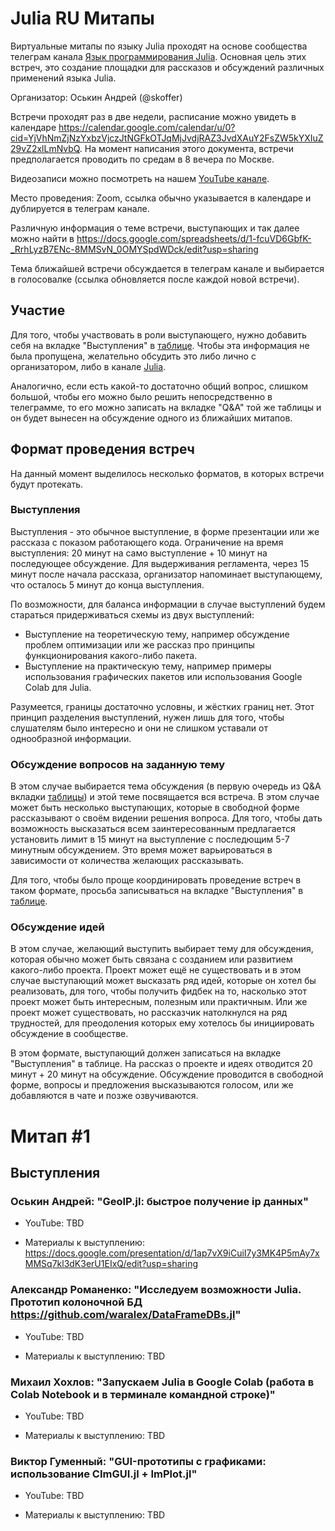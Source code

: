 # Julia RU Митапы

Виртуальные митапы по языку Julia проходят на основе сообщества телеграм канала [Язык программирования Julia](https://t.me/JuliaLanguage). Основная цель этих встреч, это создание площадки для рассказов и обсуждений различных применений языка Julia.

Организатор: Оськин Андрей (@skoffer)

Встречи проходят раз в две недели, расписание можно увидеть в календаре https://calendar.google.com/calendar/u/0?cid=YjVhNmZjNzYxbzVjczJtNGFkOTJqMjJvdjRAZ3JvdXAuY2FsZW5kYXIuZ29vZ2xlLmNvbQ. На момент написания этого документа, встречи предполагается проводить по средам в 8 вечера по Москве.

Видеозаписи можно посмотреть на нашем [YouTube канале](https://www.youtube.com/channel/UCnAz78fQXN4dDhP--XVPsFw).

Место проведения: Zoom, ссылка обычно указывается в календаре и дублируется в телеграм канале. 

Различную информация о теме встречи, выступающих и так далее можно найти в https://docs.google.com/spreadsheets/d/1-fcuVD6GbfK-_RrhLyzB7ENc-8MMSvN_0OMYSpdWDck/edit?usp=sharing

Тема ближайшей встречи обсуждается в телеграм канале и выбирается в голосовалке (ссылка обновляется после каждой новой встречи).

## Участие

Для того, чтобы участвовать в роли выступающего, нужно добавить себя на вкладке "Выступления" в [таблице](https://docs.google.com/spreadsheets/d/1-fcuVD6GbfK-_RrhLyzB7ENc-8MMSvN_0OMYSpdWDck/edit?usp=sharing). Чтобы эта информация не была пропущена, желательно обсудить это либо лично с организатором, либо в канале [Julia](https://t.me/JuliaLanguage).

Аналогично, если есть какой-то достаточно общий вопрос, слишком большой, чтобы его можно было решить непосредственно в телеграмме, то его можно записать на вкладке "Q&A" той же таблицы и он будет вынесен на обсуждение одного из ближайших митапов.

## Формат проведения встреч

На данный момент выделилось несколько форматов, в которых встречи будут протекать.

### Выступления

Выступления - это обычное выступление, в форме презентации или же рассказа с показом работающего кода. Ограничение на время выступления: 20 минут на само выступление + 10 минут на последующее обсуждение. Для выдерживания регламента, через 15 минут после начала рассказа, организатор напоминает выступающему, что осталось 5 минут до конца выступления.

По возможности, для баланса информации в случае выступлений будем стараться придерживаться схемы из двух выступлений:
* Выступление на теоретическую тему, например обсуждение проблем оптимизации или же рассказ про принципы функционирования какого-либо пакета.
* Выступление на практическую тему, например примеры использования графических пакетов или использования Google Colab для Julia.

Разумеется, границы достаточно условны, и жёстких границ нет. Этот принцип разделения выступлений, нужен лишь для того, чтобы слушателям было интересно и они не слишком уставали от однообразной информации.

### Обсуждение вопросов на заданную тему

В этом случае выбирается тема обсуждения (в первую очередь из Q&A вкладки [таблицы](https://docs.google.com/spreadsheets/d/1-fcuVD6GbfK-_RrhLyzB7ENc-8MMSvN_0OMYSpdWDck/edit?usp=sharing)) и этой теме посвящается вся встреча. В этом случае может быть несколько выступающих, которые в свободной форме рассказывают о своём видении решения вопроса. Для того, чтобы дать возможность высказаться всем заинтересованным предлагается установить лимит в 15 минут на выступление с последющим 5-7 минутным обсуждением. Это время может варьироваться в зависимости от количества желающих рассказывать.

Для того, чтобы было проще координировать проведение встреч в таком формате, просьба записываться на вкладке "Выступления" в [таблице](https://docs.google.com/spreadsheets/d/1-fcuVD6GbfK-_RrhLyzB7ENc-8MMSvN_0OMYSpdWDck/edit?usp=sharing).

### Обсуждение идей

В этом случае, желающий выступить выбирает тему для обсуждения, которая обычно может быть связана с созданием или развитием какого-либо проекта. Проект может ещё не существовать и в этом случае выступающий может высказать ряд идей, которые он хотел бы реализовать, для того, чтобы получить фидбек на то, насколько этот проект может быть интересным, полезным или практичным. Или же проект может существовать, но рассказчик натолкнулся на ряд трудностей, для преодоления которых ему хотелось бы инициировать обсуждение в сообществе.

В этом формате, выступающий должен записаться на вкладке "Выступления" в таблице. На рассказ о проекте и идеях отводится 20 минут + 20 минут на обсуждение. Обсуждение проводится в свободной форме, вопросы и предложения высказываются голосом, или же добавляются в чате и позже озвучиваются.


# Митап #1

## Выступления

### Оськин Андрей: "GeoIP.jl: быстрое получение ip данных"

* YouTube: TBD

* Материалы к выступлению: https://docs.google.com/presentation/d/1ap7vX9iCuiI7y3MK4P5mAy7xMMSq7kl3dK3erU1EIxQ/edit?usp=sharing

### Александр Романенко: "Исследуем возможности Julia. Прототип колоночной БД https://github.com/waralex/DataFrameDBs.jl"

* YouTube: TBD

* Материалы к выступлению: TBD

### Михаил Хохлов: "Запускаем Julia в Google Colab (работа в Colab Notebook и в терминале командной строке)"

* YouTube: TBD

* Материалы к выступлению: TBD

### Виктор Гуменный: "GUI-прототипы с графиками: использование CImGUI.jl + ImPlot.jl"

* YouTube: TBD

* Материалы к выступлению: TBD
